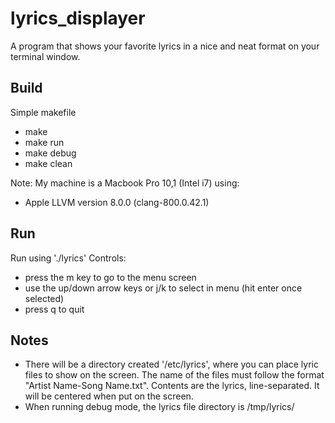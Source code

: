 # lyrics_displayer
A program that shows your favorite lyrics in a nice and neat format on your terminal window.

## Build
Simple makefile
* make 
* make run
* make debug
* make clean

Note: My machine is a Macbook Pro 10,1 (Intel i7) using:
* Apple LLVM version 8.0.0 (clang-800.0.42.1)

## Run
Run using './lyrics'
Controls:
* press the m key to go to the menu screen
* use the up/down arrow keys or j/k to select in menu (hit enter once selected)
* press q to quit

## Notes
* There will be a directory created '/etc/lyrics', where you can place lyric files to show on the screen. The name of the files must follow the format "Artist Name-Song Name.txt". Contents are the lyrics, line-separated. It will be centered when put on the screen.
* When running debug mode, the lyrics file directory is /tmp/lyrics/

